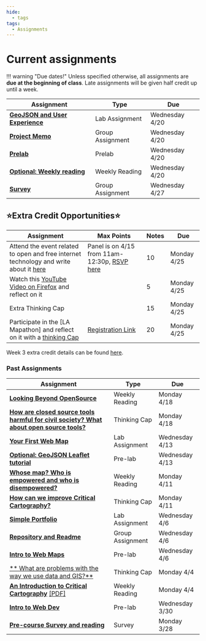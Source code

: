 ```yaml
---
hide:
  - tags
tags:
  - Assignments
---
```

# Current assignments

!!! warning "Due dates!"
    Unless specified otherwise, all assignments are **due at the beginning of class**. Late assignments will be given half credit up until a week.

|Assignment|Type|Due|
|-----------|----|---|
|[**GeoJSON and User Experience**](./week3/lab_assignment.md)|Lab Assignment|Wednesday 4/20|
|[**Project Memo**](./week2/group_assignment.md)|Group Assignment|Wednesday 4/20|
|[**Prelab**](./week4/prelab.md)|Prelab|Wednesday 4/20|
|[**Optional: Weekly reading**](./week4/reading.md)|Weekly Reading|Wednesday 4/20|
|[**Survey**](./week4/group_assignment.md)|Group Assignment|Wednesday 4/27|

## ⭐Extra Credit Opportunities⭐

|Assignment|Max Points|Notes|Due|
|----------|----------|-----|----|
|Attend the event related to open and free internet technology and write about it [here](https://github.com/albertkun/22S-ASIAAM-191A/discussions/15)| Panel is on 4/15 from 11am-12:30p, [RSVP here](https://www.eventbrite.com/e/ucla-jolts-special-issue-symposium-on-governing-the-digital-space-ucla-jo-tickets-312065234517)|10|Monday 4/25|
|Watch this [YouTube Video on Firefox](https://www.youtube.com/watch?v=eA8O97U1Pbc) and reflect on it||5|Monday 4/25|
|Extra Thinking Cap||15|Monday 4/25|
|Participate in the [LA Mapathon] and reflect on it with a [thinking Cap](./week4/mapathon_thinking_cap.md)|[Registration Link](https://usc.zoom.us/meeting/register/tJEtdeyprTspHtDXYni98Nl9BxqhaAYWYcEd)|20|Monday 4/25|

Week 3 extra credit details can be found [here](./week3/extra_credit/).

### Past Assignments

|Assignment|Type|Due|
|-----------|----|---|
|[**Looking Beyond OpenSource**](./week3/reading.md)|Weekly Reading|Monday 4/18|
|[**How are closed source tools harmful for civil society? What about open source tools?**](./week3/thinking_cap.md)|Thinking Cap|Monday 4/18|
|[**Your First Web Map**](./week2/lab_assignment.md)|Lab Assignment|Wednesday 4/13|
|[**Optional: GeoJSON Leaflet tutorial**](./week3/prelab.md)|Pre-lab|Wednesday 4/13|
|[**Whose map? Who is empowered and who is disempowered?**](./week2/reading.md)|Weekly Reading|Monday 4/11|
|[**How can we improve Critical Cartography?**](./week2/thinking_cap.md)|Thinking Cap|Monday 4/11|
|[**Simple Portfolio**](./week1/lab_assignment.md)|Lab Assignment|Wednesday 4/6|
|[**Repository and Readme**](./week1/group_assignment.md)|Group Assignment|Wednesday 4/6|
|[**Intro to Web Maps**](./week2/prelab.md)|Pre-lab|Wednesday 4/6|
|[** What are problems with the way we use data and GIS?**](./week1/thinking_cap.md)|Thinking Cap|Monday 4/4|
[**An Introduction to Critical Cartography**](./week1/reading.md) [[PDF]](../materials/readings/An_Introduction_to_Critical_Cartography.pdf)|Weekly Reading|Monday 4/4|
|[**Intro to Web Dev**](./week1/prelab.md)|Pre-lab|Wednesday 3/30|
|[**Pre-course Survey and reading**](week0.md)|Survey|Monday 3/28|
